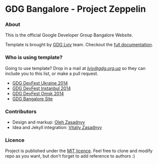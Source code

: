 # GDG Bangalore - Project Zeppelin

### About 
This is the official Google Developer Group Bangalore Website.

Template is brought by [GDG Lviv](http://lviv.gdg.org.ua/) team.
Checkout the [full documentation](https://github.com/gdg-x/zeppelin/wiki).

### Who is using template?
Going to use template? Drop in a mail at [*lviv@gdg.org.ua*](mailto:lviv@gdg.org.ua) so they can include you to this list, or make a pull request.

* [GDG DevFest Ukraine 2014](http://devfest.gdg.org.ua/)
* [GDG DevFest Instanbul 2014](http://devfesttr.com/)
* [GDG DevFest Omsk 2014](http://gdg-devfest-omsk.org/)
* [GDG Bangalore Site](http://gdgbangalore.github.io/)

### Contributors
* Design and markup: [Oleh Zasadnyy](https://github.com/ozasadnyy)
* Idea and Jekyll integration: [Vitaliy Zasadnyy](https://github.com/zasadnyy)

### Licence
Project is published under the [MIT licence](https://github.com/gdg-x/zeppelin/blob/master/LICENSE.txt). Feel free to clone and modify repo as you want, but don't forget to add reference to authors :)


